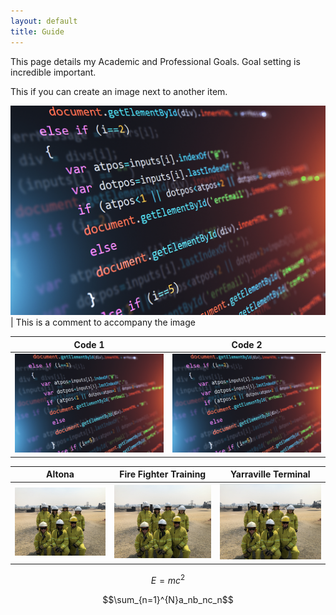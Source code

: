 ```yaml
---
layout: default
title: Guide
---
```


This page details my Academic and Professional Goals. Goal setting is incredible important.

This if you can create an image next to another item.

![Engineering Science 1](/assets/images/Code.jpeg)| This is a comment to accompany the image

Code 1                                            | Code 2                  
:------------------------------------------------:|:------------------------------------------------:
![Engineering Science 1](/assets/images/Code.jpeg)|![Engineering Science 2](/assets/images/Code.jpeg)

Altona                         | Fire Fighter Training        | Yarraville Terminal
:-----------------------------:|:----------------------------:|:---------------------------------:
![1](/assets/images/Fire.jpeg)|![2](/assets/images/Fire.jpeg)|![3](/assets/images/Fire.jpeg)

$$E=mc^2$$

$$\sum_{n=1}^{N}a_nb_nc_n$$